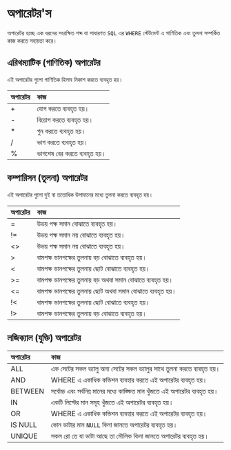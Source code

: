 # অপারেটর'স

অপারেটর হচ্ছে এক ধরনের সংরক্ষিত শব্দ যা সাধারণত `SQL` এর `WHERE` স্টেটমেন্ট এ গাণিতিক এবং তুলনা সম্পর্কিত কাজ করতে সহায়তা করে।

## এরিথম্যাটিক \(গাণিতিক\) অপারেটর

এই অপারেটর গুলো গাণিতিক হিসাব নিকাশ করতে ব্যবহৃত হয়।

| অপারেটর | কাজ |
| :--- | :--- |
| + | যোগ করতে ব্যবহৃত হয়। |
| - | বিয়োগ করতে ব্যবহৃত হয়। |
| \* | গুন করতে ব্যবহৃত হয়। |
| / | ভাগ করতে ব্যবহৃত হয়। |
| % | ভাগশেষ বের করতে ব্যবহৃত হয়। |

## কম্পারিসন \(তুলনা\) অপারেটর

এই অপারেটর গুলো দুই বা ততোধিক উপাদানের মধ্যে তুলনা করতে ব্যবহৃত হয়।

| অপারেটর | কাজ |
| :--- | :--- |
| = | উভয় পক্ষ সমান বোঝাতে ব্যবহৃত হয়। |
| != | উভয় পক্ষ সমান নয় বোঝাতে ব্যবহৃত হয়। |
| &lt;&gt; | উভয় পক্ষ সমান নয় বোঝাতে ব্যবহৃত হয়। |
| &gt; | বামপক্ষ ডানপক্ষের তুলনায় বড় বোঝাতে ব্যবহৃত হয়। |
| &lt; | বামপক্ষ ডানপক্ষের তুলনায় ছোট বোঝাতে ব্যবহৃত হয়। |
| &gt;= | বামপক্ষ ডানপক্ষের তুলনায় বড় অথবা সমান বোঝাতে ব্যবহৃত হয়। |
| &lt;= | বামপক্ষ ডানপক্ষের তুলনায় ছোট অথবা সমান বোঝাতে ব্যবহৃত হয়। |
| !&lt; | বামপক্ষ ডানপক্ষের তুলনায় ছোট বোঝাতে ব্যবহৃত হয়। |
| !&gt; | বামপক্ষ ডানপক্ষের তুলনায় বড় বোঝাতে ব্যবহৃত হয়। |

## লজিক্যাল \(যুক্তি\) অপারেটর

| অপারেটর | কাজ |
| :--- | :--- |
| ALL | এক সেটের সকল ভ্যালু অন্য সেটের সকল ভ্যালুর সাথে তুলনা করতে ব্যবহৃত হয়। |
| AND | WHERE এ একাধিক কন্ডিশন ব্যবহার করতে এই অপারেটর ব্যবহৃত হয়। |
| BETWEEN | সর্বোচ্চ এবং সর্বনিম্ন মানের মধ্যে কাঙ্ক্ষিত মান খুঁজতে এই অপারেটর ব্যবহৃত হয়। |
| IN | একটি লিস্টের মান সমূহ খুঁজতে এই অপারেটর ব্যবহৃত হয়। |
| OR | WHERE এ একাধিক কন্ডিশন ব্যবহার করতে এই অপারেটর ব্যবহৃত হয়। |
| IS NULL | কোন ডাটার মান `NULL` কিনা জানতে অপারেটর ব্যবহৃত হয়। |
| UNIQUE | সকল রো তে যা ডাটা আছে তা মৌলিক কিনা জানতে অপারেটর ব্যবহৃত হয়। |

